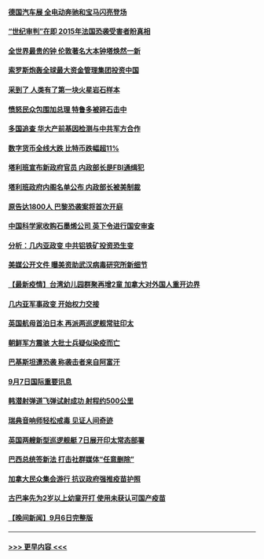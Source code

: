 #### [德国汽车展 全电动奔驰和宝马闪亮登场](../pages/prog202/a103210537.md?t=09080651) 
#### [“世纪审判”在即 2015年法国恐袭受害者盼真相](../pages/prog202/a103210533.md?t=09080651) 
#### [全世界最贵的钟 伦敦著名大本钟塔焕然一新](../pages/prog202/a103210516.md?t=09080651) 
#### [索罗斯炮轰全球最大资金管理集团投资中国](../pages/prog202/a103210500.md?t=09080651) 
#### [采到了 人类有了第一块火星岩石样本](../pages/prog202/a103210491.md?t=09080651) 
#### [愤怒民众包围加总理 特鲁多被碎石击中](../pages/prog202/a103210489.md?t=09080651) 
#### [多国追查 华大产前基因检测与中共军方合作](../pages/prog202/a103210481.md?t=09080651) 
#### [数字货币全线大跌 比特币跌幅超11%](../pages/prog202/a103210475.md?t=09080651) 
#### [塔利班宣布新政府官员 内政部长是FBI通缉犯](../pages/prog202/a103210451.md?t=09080651) 
#### [塔利班政府内阁名单公布 内政部长被美制裁](../pages/prog202/a103210341.md?t=09080651) 
#### [原告达1800人 巴黎恐袭案将首次开庭](../pages/prog202/a103210301.md?t=09080651) 
#### [中国科学家收购石墨烯公司 英下令进行国安审查](../pages/prog202/a103210232.md?t=09080651) 
#### [分析：几内亚政变 中共铝铁矿投资恐生变](../pages/prog202/a103210257.md?t=09080651) 
#### [美媒公开文件 曝美资助武汉病毒研究所新细节](../pages/prog202/a103210139.md?t=09080651) 
#### [【最新疫情】台湾幼儿园群聚再增2童 加拿大对外国人重开边界](../pages/prog202/a103210226.md?t=09080651) 
#### [几内亚军事政变 开始权力交接](../pages/prog202/a103210207.md?t=09080651) 
#### [英国航母首泊日本 再派两巡逻舰常驻印太](../pages/prog202/a103210176.md?t=09080651) 
#### [朝鲜军方震骇 大批士兵疑似染疫而亡](../pages/prog202/a103210076.md?t=09080651) 
#### [巴基斯坦遭恐袭 称袭击者来自阿富汗](../pages/prog202/a103210098.md?t=09080651) 
#### [9月7日国际重要讯息](../pages/prog202/a103209950.md?t=09080651) 
#### [韩潜射弹道飞弹试射成功 射程约500公里](../pages/prog202/a103209897.md?t=09080651) 
#### [瑞典音响师轻松戒毒 见证人间奇迹](../pages/prog202/a103209905.md?t=09080651) 
#### [英国两艘新型巡逻舰艇 7日展开印太常态部署](../pages/prog202/a103209823.md?t=09080651) 
#### [巴西总统签新法 打击社群媒体“任意删除”](../pages/prog202/a103209815.md?t=09080651) 
#### [加拿大民众集会游行 抗议政府强推疫苗护照](../pages/prog202/a103209555.md?t=09080651) 
#### [古巴率先为2岁以上幼童开打 使用未获认可国产疫苗](../pages/prog202/a103209729.md?t=09080651) 
#### [【晚间新闻】9月6日完整版](../pages/prog202/a103209583.md?t=09080651) 

----
#### [ >>> 更早内容 <<< ](../indexes/prog202-earlier.md)
